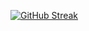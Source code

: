 [![GitHub Streak](https://streak-stats.demolab.com?user=strawpple&theme=dark&hide_border=true)](https://git.io/streak-stats)
